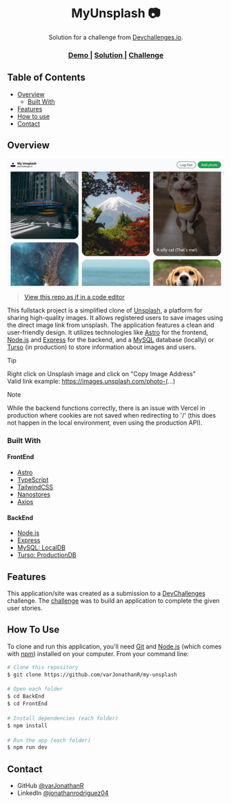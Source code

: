 <h1 align="center">MyUnsplash 📷</h1>

<div align="center">
  Solution for a challenge from  <a href="http://devchallenges.io" target="_blank">Devchallenges.io</a>.
</div>

<div align="center">
  <h3>
    <a href="https://my-unsplash-varjonathanr.vercel.app/">
      Demo
    </a>
    <span> | </span>
    <a href="https://legacy.devchallenges.io/solutions/iFoeYshwlQPu5uDvz4ql">
      Solution
    </a>
    <span> | </span>
    <a href="https://legacy.devchallenges.io/challenges/rYyhwJAxMfES5jNQ9YsP">
      Challenge
    </a>
  </h3>
</div>

## Table of Contents

- [Overview](#overview)
  - [Built With](#built-with)
- [Features](#features)
- [How to use](#how-to-use)
- [Contact](#contact)

## Overview

![MyUnsplash Preview](https://github.com/varJonathanR/my-unsplash/blob/main/my-unsplash_preview.png)

> [View this repo as if in a code editor](https://github.dev/varJonathanR/my-unsplash)

This fullstack project is a simplified clone of [Unsplash](https://unsplash.com/), a platform for sharing high-quality images. It allows registered users to save images using the direct image link from unsplash. The application features a clean and user-friendly design. It utilizes technologies like [Astro](https://astro.build/) for the frontend, [Node.js](https://nodejs.org/en) and [Express](https://expressjs.com/) for the backend, and a [MySQL](https://www.mysql.com/) database (locally) or [Turso](https://turso.tech/) (in production) to store information about images and users.

> [!TIP]
> Right click on Unsplash image and click on "Copy Image Address" <br>
> Valid link example: https://images.unsplash.com/photo-(...) <br>

> [!NOTE]
> While the backend functions correctly, there is an issue with Vercel in production where cookies are not saved when redirecting to '/' (this does not happen in the local environment, even using the production API).

### Built With

#### FrontEnd

- [Astro](https://astro.build/)
- [TypeScript](https://www.typescriptlang.org/)
- [TailwindCSS](https://tailwindcss.com/)
- [Nanostores](https://github.com/nanostores/nanostores)
- [Axios](https://axios-http.com/)

#### BackEnd

- [Node.js](https://nodejs.org/en)
- [Express](https://expressjs.com/)
- [MySQL: LocalDB](https://www.mysql.com/)
- [Turso: ProductionDB](https://turso.tech/)

## Features

This application/site was created as a submission to a [DevChallenges](https://legacy.devchallenges.io/challenges) challenge. The [challenge](https://legacy.devchallenges.io/challenges/rYyhwJAxMfES5jNQ9YsP) was to build an application to complete the given user stories.

## How To Use

To clone and run this application, you'll need [Git](https://git-scm.com) and [Node.js](https://nodejs.org/en/download/) (which comes with [npm](http://npmjs.com)) installed on your computer. From your command line:

```bash
# Clone this repository
$ git clone https://github.com/varJonathanR/my-unsplash

# Open each folder
$ cd BackEnd
$ cd FrontEnd

# Install dependencies (each folder)
$ npm install

# Run the app (each folder)
$ npm run dev
```

## Contact

- GitHub [@varJonathanR](https://github.com/varJonathanR)
- LinkedIn [@jonathanrodriguez04](https://www.linkedin.com/in/jonathanrodriguez04)
